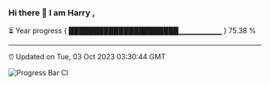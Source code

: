 ### Hi there 👋 I am Harry , 

⏳ Year progress { ██████████████████████▁▁▁▁▁▁▁▁ } 75.38 %

---

⏰ Updated on Tue, 03 Oct 2023 03:30:44 GMT

![Progress Bar CI](https://github.com/duykhang68/duykhang68/workflows/Progress%20Bar%20CI/badge.svg)
